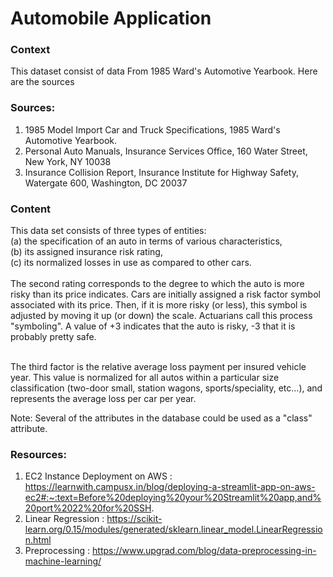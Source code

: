 # Automobile Application

### Context
This dataset consist of data From 1985 Ward's Automotive Yearbook. Here are the sources <br>

### Sources: <br>

1) 1985 Model Import Car and Truck Specifications, 1985 Ward's Automotive Yearbook.<br>
2) Personal Auto Manuals, Insurance Services Office, 160 Water Street, New York, NY 10038 <br>
3) Insurance Collision Report, Insurance Institute for Highway Safety, Watergate 600, Washington, DC 20037 <br>

### Content <br>
This data set consists of three types of entities: <br> (a) the specification of an auto in terms of various characteristics, <br> (b) its assigned insurance risk rating, <br> (c) its normalized losses in use as compared to other cars. <br> <br> The second rating corresponds to the degree to which the auto is more risky than its price indicates. Cars are initially assigned a risk factor symbol associated with its price. Then, if it is more risky (or less), this symbol is adjusted by moving it up (or down) the scale. Actuarians call this process "symboling". A value of +3 indicates that the auto is risky, -3 that it is probably pretty safe. <br>

<br>
The third factor is the relative average loss payment per insured vehicle year. This value is normalized for all autos within a particular size classification (two-door small, station wagons, sports/speciality, etc…), and represents the average loss per car per year. <br>

Note: Several of the attributes in the database could be used as a "class" attribute.

### Resources: <br>
1. EC2 Instance Deployment on AWS : https://learnwith.campusx.in/blog/deploying-a-streamlit-app-on-aws-ec2#:~:text=Before%20deploying%20your%20Streamlit%20app,and%20port%2022%20for%20SSH. <br>
2. Linear Regression : https://scikit-learn.org/0.15/modules/generated/sklearn.linear_model.LinearRegression.html <br>
3. Preprocessing : https://www.upgrad.com/blog/data-preprocessing-in-machine-learning/ <br>


